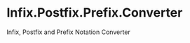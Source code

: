 Infix.Postfix.Prefix.Converter
==============================

Infix, Postfix and Prefix Notation Converter
